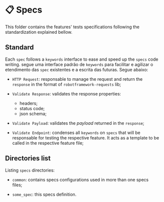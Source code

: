 # 📋 Specs
This folder contains the features' tests specifications following the standardization explained bellow.

## Standard
Each `spec` follows a `keywords` interface to ease and speed up the `specs` code writing.
segue uma interface padrão de `keywords` para facilitar e agilizar o etendimento das `spec` existentes e a escrita das futuras. Segue abaixo:

* `HTTP Request`: responsable to manage the request and return the `response` in the format of `robotframework-requests` lib;

* `Validate Response`: validates the response properties:
    * headers;
    * status code;
    * json schema;

* `Validate Payload`: validates the *payload* returned in the `response`;

* `Validate Endpoint`: condenses all `keywords` on `specs` that will be responsable for testing the respective feature. It acts as a template to be called in the respective feature file;

## Directories list
Listing `specs` directories:

* `common`: contains specs configurations used in more than one specs files;

* `some_spec`: this specs definition.